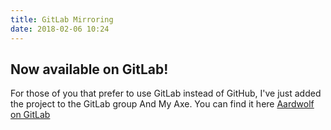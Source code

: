 ```yaml
---
title: GitLab Mirroring
date: 2018-02-06 10:24
---
```


## Now available on GitLab!

For those of you that prefer to use GitLab instead of GitHub, I've just added the project to the GitLab group And My Axe.
You can find it here [Aardwolf on GitLab](https://gitlab.com/AndMyAxe/aardwolf)
